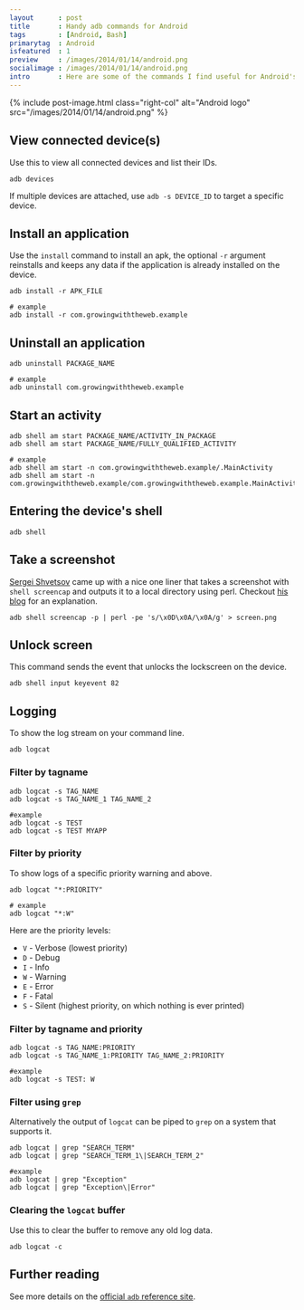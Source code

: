 ```yaml
---
layout      : post
title       : Handy adb commands for Android
tags        : [Android, Bash]
primarytag  : Android
isfeatured  : 1
preview     : /images/2014/01/14/android.png
socialimage : /images/2014/01/14/android.png
intro       : Here are some of the commands I find useful for Android's <code>adb</code>. They can be used manually or to automate your build or testing process.
---
```


{% include post-image.html class="right-col" alt="Android logo" src="/images/2014/01/14/android.png" %}



## View connected device(s)

Use this to view all connected devices and list their IDs.

<!--prettify lang=bash-->
    adb devices

If multiple devices are attached, use `adb -s DEVICE_ID` to target a specific device.



## Install an application

Use the `install` command to install an apk, the optional `-r` argument reinstalls and keeps any data if the application is already installed on the device.

<!--prettify lang=bash-->
    adb install -r APK_FILE

    # example
    adb install -r com.growingwiththeweb.example



## Uninstall an application

<!--prettify lang=bash-->
    adb uninstall PACKAGE_NAME

    # example
    adb uninstall com.growingwiththeweb.example



## Start an activity

<!--prettify lang=bash-->
    adb shell am start PACKAGE_NAME/ACTIVITY_IN_PACKAGE
    adb shell am start PACKAGE_NAME/FULLY_QUALIFIED_ACTIVITY

    # example
    adb shell am start -n com.growingwiththeweb.example/.MainActivity
    adb shell am start -n com.growingwiththeweb.example/com.growingwiththeweb.example.MainActivity


## Entering the device's shell

<!--prettify lang=bash-->
    adb shell



## Take a screenshot

[Sergei Shvetsov][1] came up with a nice one liner that takes a screenshot with `shell screencap` and outputs it to a local directory using perl. Checkout [his blog][2] for an explanation.

<!--prettify lang=bash-->
    adb shell screencap -p | perl -pe 's/\x0D\x0A/\x0A/g' > screen.png



## Unlock screen

This command sends the event that unlocks the lockscreen on the device.

<!--prettify lang=bash-->
    adb shell input keyevent 82



## Logging

To show the log stream on your command line.

<!--prettify lang=bash-->
    adb logcat

### Filter by tagname

<!--prettify lang=bash-->
    adb logcat -s TAG_NAME
    adb logcat -s TAG_NAME_1 TAG_NAME_2

    #example
    adb logcat -s TEST
    adb logcat -s TEST MYAPP

### Filter by priority

To show logs of a specific priority warning and above.

<!--prettify lang=bash-->
    adb logcat "*:PRIORITY"

    # example
    adb logcat "*:W"

Here are the priority levels:

* `V` - Verbose (lowest priority)
* `D` - Debug
* `I` - Info
* `W` - Warning
* `E` - Error
* `F` - Fatal
* `S` - Silent (highest priority, on which nothing is ever printed)

### Filter by tagname and priority

<!--prettify lang=bash-->
    adb logcat -s TAG_NAME:PRIORITY
    adb logcat -s TAG_NAME_1:PRIORITY TAG_NAME_2:PRIORITY

    #example
    adb logcat -s TEST: W

### Filter using `grep`

Alternatively the output of `logcat` can be piped to `grep` on a system that supports it.

<!--prettify lang=bash-->
    adb logcat | grep "SEARCH_TERM"
    adb logcat | grep "SEARCH_TERM_1\|SEARCH_TERM_2"

    #example
    adb logcat | grep "Exception"
    adb logcat | grep "Exception\|Error"

### Clearing the `logcat` buffer

Use this to clear the buffer to remove any old log data.

<!--prettify lang=bash-->
    adb logcat -c



## Further reading

See more details on the [official `adb` reference site][3].



[1]: https://plus.google.com/113036707377007500168/
[2]: http://blog.shvetsov.com/2013/02/grab-android-screenshot-to-computer-via.html
[3]: http://developer.android.com/tools/help/adb.html
